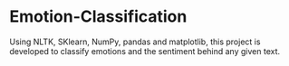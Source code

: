 # Emotion-Classification
Using NLTK, SKlearn, NumPy, pandas and matplotlib, this project is developed to classify emotions and the sentiment behind any given text.
